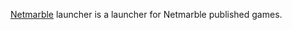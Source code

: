 [Netmarble](https://company.netmarble.com/en) launcher is a launcher for Netmarble published games.
